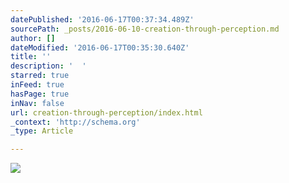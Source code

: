 ```yaml
---
datePublished: '2016-06-17T00:37:34.489Z'
sourcePath: _posts/2016-06-10-creation-through-perception.md
author: []
dateModified: '2016-06-17T00:35:30.640Z'
title: ''
description: '  '
starred: true
inFeed: true
hasPage: true
inNav: false
url: creation-through-perception/index.html
_context: 'http://schema.org'
_type: Article

---
```

![  ](https://s3-us-west-2.amazonaws.com/the-grid-img/p/b65c0883703f71fe8c299a49a170cd3981475642.png)